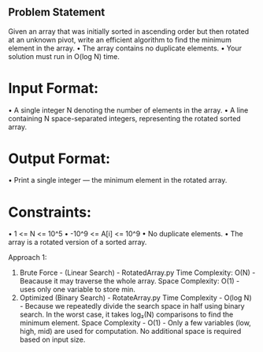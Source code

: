 #
## Problem Statement
Given an array that was initially sorted in ascending order but then rotated at an unknown 
pivot, write an efficient algorithm to find the minimum element in the array. 
• The array contains no duplicate elements. 
• Your solution must run in O(log N) time.
# Input Format: 
• A single integer N denoting the number of elements in the array. 
• A line containing N space-separated integers, representing the rotated sorted array. 
# Output Format: 
• Print a single integer — the minimum element in the rotated array. 
# Constraints: 
• 1 <= N <= 10^5 
• -10^9 <= A[i] <= 10^9 
• No duplicate elements. 
• The array is a rotated version of a sorted array.

Approach 1:
1. Brute Force - (Linear Search) - RotatedArray.py
    Time Complexity: O(N) - Beacause it may traverse the whole array.
    Space Complexity: O(1) - uses only one variable to store min.
2. Optimized (Binary Search) - RotateArray.py
   Time Complexity - O(log N) - Because we repeatedly divide the search space in half using binary search. In the worst case, it takes log₂(N) comparisons to find the minimum element.
   Space Complexity - O(1) -  Only a few variables (low, high, mid) are used for computation. No additional space is required based on input size.
